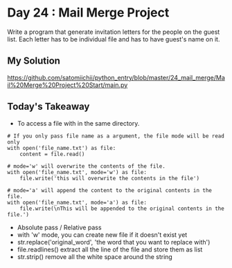 # Day 24 : Mail Merge Project

Write a program that generate invitation letters for the people on the guest list.
Each letter has to be individual file and has to have guest's name on it.

## My Solution

https://github.com/satomiichii/python_entry/blob/master/24_mail_merge/Mail%20Merge%20Project%20Start/main.py

## Today's Takeaway

- To access a file with in the same directory.
```buildoutcfg
# If you only pass file name as a argument, the file mode will be read only
with open('file_name.txt') as file:
    content = file.read()
    
# mode='w' will overwrite the contents of the file.
with open('file_name.txt', mode='w') as file:
    file.write('this will overwrite the contents in the file')

# mode='a' will append the content to the original contents in the file.
with open('file_name.txt', mode='a') as file:
    file.write(\nThis will be appended to the original contents in the file.')
```

- Absolute pass / Relative pass 
- with 'w' mode, you can create new file if it doesn't exist yet
- str.replace('original_word', 'the word that you want to replace with')
- file.readlines() extract all the line of the file and store them as list
- str.strip() remove all the white space around the string